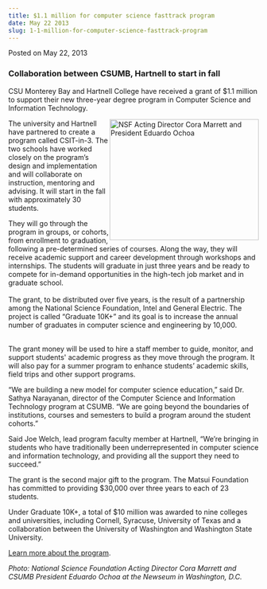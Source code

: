 ```yaml
---
title: $1.1 million for computer science fasttrack program
date: May 22 2013
slug: 1-1-million-for-computer-science-fasttrack-program
---
```


<span class="date">Posted on May 22, 2013 </span>

<h3>Collaboration between CSUMB, Hartnell to start in fall</h3>
<p>CSU Monterey Bay and Hartnell College have received a grant of
$1.1 million to support their new three-year degree program in
Computer Science and Information Technology.</p>
<p><img alt="NSF Acting Director Cora Marrett and President Eduardo Ochoa" src="http://news.csumb.edu/sites/default/files/65/attachments/news/images/pres._ochoa_for_web.jpg" style="float:right; width:300px; height:243px">The university and
Hartnell have partnered to create a program called CSIT-in-3. The
two schools have worked closely on the program&#x2019;s design and
implementation and will collaborate on instruction, mentoring and
advising. It will start in the fall with approximately 30
students.</img></p>
<p>They will go through the program in groups, or cohorts, from
enrollment to graduation, following a pre-determined series of
courses. Along the way, they will receive academic support and
career development through workshops and internships. The students
will graduate in just three years and be ready to compete for
in-demand opportunities in the high-tech job market and in graduate
school.<br>
<br>
The grant, to be distributed over five years, is the result of a
partnership among the National Science Foundation, Intel and
General Electric. The project is called &#x201C;Graduate 10K+&#x201D; and its
goal is to increase the annual number of graduates in computer
science and engineering by 10,000.</br></br></p>
<p>The grant money will be used to hire a staff member to guide,
monitor, and support students&apos; academic progress as they move
through the program. It will also pay for a summer program to
enhance students&#x2019; academic skills, field trips and other support
programs.</p>
<p>&#x201C;We are building a new model for computer science education,&#x201D;
said Dr. Sathya Narayanan, director of the Computer Science and
Information Technology program at CSUMB. &#x201C;We are going beyond the
boundaries of institutions, courses and semesters to build a
program around the student cohorts.&#x201D;</p>
<p>Said Joe Welch, lead program faculty member at Hartnell, &#x201C;We&#x2019;re
bringing in students who have traditionally been underrepresented
in computer science and information technology, and providing all
the support they need to succeed.&#x201D;</p>
<p>The grant is the second major gift to the program. The Matsui
Foundation has committed to providing $30,000 over three years to
each of 23 students.</p>
<p>Under Graduate 10K+, a total of $10 million was awarded to nine
colleges and universities, including Cornell, Syracuse, University
of Texas and a collaboration between the University of Washington
and Washington State University.</p>
<p><a href="http://csumb.edu/csitin3" rel="nofollow">Learn more
about the program</a>.&#xA0;</p>
<p class="small"><em>Photo: National Science Foundation Acting
Director Cora Marrett and CSUMB President Eduardo Ochoa at the
Newseum in Washington, D.C.</em></p>
<p><br>
&#xA0;</br></p>

